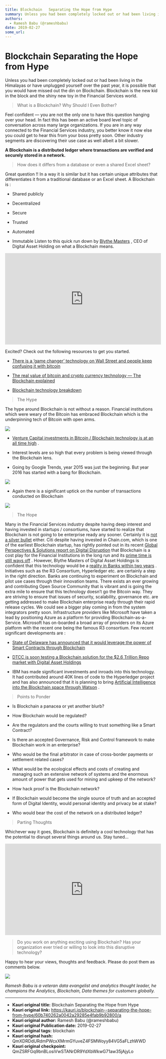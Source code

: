 ```yaml
---
title: Blockchain   Separating the Hope from Hype
summary: Unless you had been completely locked out or had been living in the Himalayas or have unplugged yourself over the past year, it is possible that you would have missed out the din on Blockchain. Blockchain is the new kid in the block and the shiny new toy in the Financial Services world. What is a Blockchain? Why Should I Even Bother? Feel confident — you are not the only one to have this question hanging over your head. In fact this has been an active board level topic of conversation across man
authors:
  - Ramesh Babu (@rameshbabu)
date: 2019-02-27
some_url: 
---
```


# Blockchain   Separating the Hope from Hype


Unless you had been completely locked out or had been living in the Himalayas or have unplugged yourself over the past year, it is possible that you would have missed out the din on Blockchain. Blockchain is the new kid in the block and the shiny new toy in the Financial Services world.
> What is a Blockchain? Why Should I Even Bother?

Feel confident — you are not the only one to have this question hanging over your head. In fact this has been an active board level topic of conversation across many large organizations. If you are in any way connected to the Financial Services industry, you better know it now else you could get to hear this from your boss pretty soon. Other industry segments are discovering their use case as well albeit a bit slower.
 
**A Blockchain is a distributed ledger where transactions are verified and securely stored in a network.**
 
> How does it differs from a database or even a shared Excel sheet?

Great question !! In a way it is similar but it has certain unique attributes that differentiates it from a traditional database or an Excel sheet.
A Blockchain is :



 * Shared publicly

 * Decentralized

 * Secure

 * Trusted

 * Automated

 * Immutable
Listen to this quick run down by 
[Blythe Masters](https://www.linkedin.com/in/blythemasters)
 , CEO of Digital Asset Holding on what a Blockchain means.

<iframe allowfullscreen="" frameborder="0" height="300" scrolling="no" src="https://www.youtube.com/embed/ycMCGBuDJLQ" width="512"></iframe>

Excited? Check out the following resources to get you started.



 *  [There is a ‘game changer’ technology on Wall Street and people keep confusing it with bitcoin](http://www.businessinsider.com/what-is-blockchain-2016-3) 

 *  [The real value of bitcoin and crypto currency technology — The Blockchain explained](https://www.youtube.com/watch?v=YIVAluSL9SU) 

 *  [Blockchain technology breakdown](https://followmyvote.com/infographics/blockchain-technology-breakdown-infographic/) 
> The Hype

The hype around Blockchain is not without a reason. Financial institutions which were weary of the Bitcoin has embraced Blockchain which is the underpinning tech of Bitcoin with open arms.

![](https://ipfs.infura.io/ipfs/QmRZiGPqukeuXqsuVQeKdzihUKZVj8VMKHz5e79quNQ867)




 *  [Venture Capital investments in Bitcoin / Blockchain technology is at an all time high](https://www.weusecoins.com/en/venture-capital-investments-in-bitcoin-and-blockchain-companies/) .

 * Interest levels are so high that every problem is being viewed through the Blockchain lens.

 * Going by Google Trends, year 2015 was just the beginning. But year 2016 has started with a bang for Blockchain.

![](https://ipfs.infura.io/ipfs/QmS795JwtefD7znkKDEzsrHKf3cfYdhEr82DJe5fmX9y6T)




 * Again there is a significant uptick on the number of transactions conducted on Blockchain

![](https://ipfs.infura.io/ipfs/Qmatvg9K5XSBcNRSfpMbpaxAwNqKMKM22tLk658WD91vBQ)

> The Hope

Many in the Financial Services industry despite having deep interest and having invested in startups / consortiums, have started to realize that Blockchain is not going to be enterprise ready any sooner. Certainly it is 
[not a silver bullet](https://www.linkedin.com/pulse/why-blockchain-silver-bullet-financial-services-dr-avtar-sehra)
 either.
Citi despite having invested in Chain.com, which is one of the earliest Blockchain startup, has rightly pointed out in its recent 
[Global Perspectives & Solutions report on Digital Disruption](https://ir.citi.com/SEBhgbdvxes95HWZMmFbjGiU%2FydQ9kbvEbHIruHR%2Fle%2F2Wza4cRvOQUNX8GBWVsV)
 that Blockchain is a cost play for the Financial Institutions in the long run and its 
[prime time is still ways off](http://blogs.wsj.com/moneybeat/2016/03/30/blockchains-primetime-still-a-ways-off-citi-says/)
 . However, Blythe Masters of Digital Asset Holdings is confident that this technology would be a 
[reality in Banks within two years](http://www.cnbc.com/2016/04/06/blockchain-in-banks-a-reality-in-less-than-2-years-blythe-masters.html)
 .
Initiatives such as the R3 Consortium, Hyperledger etc. are certainly a step in the right direction. Banks are continuing to experiment on Blockchain and pilot use cases through their innovation teams.
There exists an ever growing and contributing Open Source Community that is vibrant and is going the extra mile to ensure that this technology doesn’t go the Bitcoin way. They are striving to ensure that issues of security, scalability, governance etc. are getting addressed to make Blockchain enterprise ready through their rapid release cycles.
We could see a bigger play coming in from the system integrators pretty soon. Infrastructure providers like Microsoft have taken a lead by positioning Azure as a platform for providing Blockchain-as-a-Service. Microsoft has on-boarded a broad array of providers on its Azure platform with the recent one being the famous R3 consortium.
Few recent significant developments are :



 *  [State of Delaware has announced that it would leverage the power of Smart Contracts through Blockchain](http://www.prnewswire.com/news-releases/state-of-delaware-unveils-blockchain-initiative-to-leverage-potential-of-smart-contracts-300245870.html) 

 *  [DTCC is soon testing a Blockchain solution for the $2.6 Trillion Repo market with Digital Asset Holdings](https://bitcoinmagazine.com/articles/dtcc-and-digital-asset-holdings-to-test-blockchain-solutions-for-the-trillion-repo-market-1459358814) 

 * IBM has made significant investments and inroads into this technology. It had contributed around 40K lines of code to the Hyperledger project and has also announced that it is planning to bring [Artificial Intelligence into the Blockchain space through Watson](http://www.coindesk.com/ibm-watson-artificial-intelligence-blockchain/) .
> Points to Ponder




 * Is Blockchain a panacea or yet another blurb?

 * How Blockchain would be regulated?

 * Are the regulators and the courts willing to trust something like a Smart Contract?

 * Is there an accepted Governance, Risk and Control framework to make Blockchain work in an enterprise?

 * Who would be the final arbitrator in case of cross-border payments or settlement related cases?

 * What would be the ecological effects and costs of creating and managing such an extensive network of systems and the enormous amount of power that gets used for mining and upkeep of the network?

 * How hack proof is the Blockchain network?

 * If Blockchain would become the single source of truth and an accepted form of Digital Identity, would personal identity and privacy be at stake?

 * Who would bear the cost of the network on a distributed ledger?
> Parting Thoughts

Whichever way it goes, Blockchain is definitely a cool technology that has the potential to disrupt several things around us. Stay tuned…

<iframe allowfullscreen="" frameborder="0" height="300" scrolling="no" src="https://www.youtube.com/embed/OljQtssHsQI" width="512"></iframe>

> Do you work on anything exciting using Blockchain? Has your organization ever tried or willing to look into this disruptive technology?

Happy to hear your views, thoughts and feedback.
Please do post them as comments below.

![](https://ipfs.infura.io/ipfs/QmRfHKwL4ih1kXPnJUQsHG8TnxZoCCTom8trGmgAM98w2R)

 
_Ramesh Babu is a veteran data evangelist and analytics thought leader, he champions the Analytics, Blockchain, Data themes for customers globally._
 



---

- **Kauri original title:** Blockchain   Separating the Hope from Hype
- **Kauri original link:** https://kauri.io/blockchain--separating-the-hope-from-hype/60b740262a0042a29285e4fab9b92800/a
- **Kauri original author:** Ramesh Babu (@rameshbabu)
- **Kauri original Publication date:** 2019-02-27
- **Kauri original tags:** blockchain
- **Kauri original hash:** QmXDRDdURdmPWcxXMrmGYuveZ4FSMWoyy84VG5aFLzhWWD
- **Kauri original checkpoint:** QmZSRFGq9bnBLosiVwSTANrDR9YdXbWkwG71aw35jAjyLo



